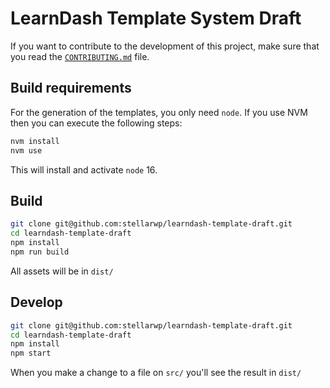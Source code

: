 # LearnDash Template System Draft

If you want to contribute to the development of this project, make sure that you read the [`CONTRIBUTING.md`](/CONTRIBUTING.md) file.

## Build requirements

For the generation of the templates, you only need `node`. If you use NVM then you can execute the following steps:

```bash
nvm install
nvm use
```

This will install and activate `node` 16.

## Build

```bash
git clone git@github.com:stellarwp/learndash-template-draft.git
cd learndash-template-draft
npm install
npm run build
```

All assets will be in `dist/`

## Develop

```bash
git clone git@github.com:stellarwp/learndash-template-draft.git
cd learndash-template-draft
npm install
npm start
```

When you make a change to a file on `src/` you'll see the result in `dist/`
